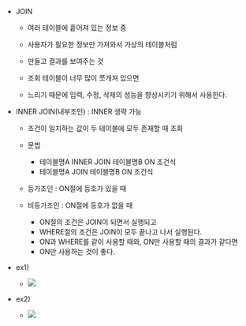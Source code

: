
- JOIN
	- 여러 테이블에 흩어져 있는 정보 중
	- 사용자가 필요한 정보만 가져와서 가상의 테이블처럼
	- 만들고 결과를 보여주는 것

	- 조회 테이블이 너무 많이 쪼개져 있으면
	- 느리기 때문에 입력, 수정, 삭제의 성능을 향상시키기 위해서 사용한다.

- INNER JOIN(내부조인) : INNER 생략 가능
	- 조건이 일치하는 값이 두 테이블에 모두 존재할 때 조회
	- 문법
		- 테이블명A INNER JOIN 테이블명B ON 조건식
		- 테이블명A JOIN 테이블명B ON 조건식
	
	- 등가조인 : ON절에 등호가 있을 때
	- 비등가조인 : ON절에 등호가 없을 때
		- ON절의 조건은 JOIN이 되면서 실행되고
		- WHERE절의 조건은 JOIN이 모두 끝나고 나서 실행된다.
		- ON과 WHERE를 같이 사용할 때와, ON만 사용할 때의 결과가 같다면
		- ON만 사용하는 것이 좋다.

 - ex1) 
	 - ![](https://i.imgur.com/eGei4me.png)
- ex2)
	- ![](https://i.imgur.com/FoocqSp.png)

